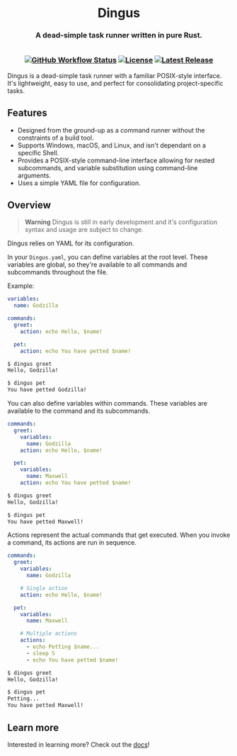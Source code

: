 <h1 align="center">
  Dingus
</h1>

<h3 align="center">
  A dead-simple task runner written in pure Rust.
  <br>
  <br>

  [![GitHub Workflow Status](https://img.shields.io/github/actions/workflow/status/yukitsune/dingus/ci.yml?branch=main)](https://github.com/YuKitsune/dingus/actions/workflows/ci.yml)
  [![License](https://img.shields.io/github/license/YuKitsune/dingus)](https://github.com/YuKitsune/dingus/blob/main/LICENSE)
  [![Latest Release](https://img.shields.io/github/v/release/YuKitsune/dingus?include_prereleases)](https://github.com/YuKitsune/dingus/releases)
</h3>

Dingus is a dead-simple task runner with a familiar POSIX-style interface.
It's lightweight, easy to use, and perfect for consolidating project-specific tasks.

## Features

- Designed from the ground-up as a command runner without the constraints of a build tool.
- Supports Windows, macOS, and Linux, and isn't dependant on a specific Shell.
- Provides a POSIX-style command-line interface allowing for nested subcommands, and variable substitution using command-line arguments.
- Uses a simple YAML file for configuration.

## Overview

> **Warning**
> Dingus is still in early development and it's configuration syntax and usage are subject to change.

Dingus relies on YAML for its configuration.

In your `Dingus.yaml`, you can define variables at the root level.
These variables are global, so they're available to all commands and subcommands throughout the file.

Example:
```yaml
variables:
  name: Godzilla

commands:
  greet:
    action: echo Hello, $name!

  pet:
    action: echo You have petted $name!
```

```sh
$ dingus greet
Hello, Godzilla!

$ dingus pet
You have petted Godzilla!
```

You can also define variables within commands.
These variables are available to the command and its subcommands.

```yaml
commands:
  greet:
    variables:
      name: Godzilla
    action: echo Hello, $name!

  pet:
    variables:
      name: Maxwell
    action: echo You have petted $name!
```

```sh
$ dingus greet
Hello, Godzilla!

$ dingus pet
You have petted Maxwell!
```

Actions represent the actual commands that get executed.
When you invoke a command, its actions are run in sequence.

```yaml
commands:
  greet:
    variables:
      name: Godzilla

    # Single action
    action: echo Hello, $name!

  pet:
    variables:
      name: Maxwell

    # Multiple actions
    actions:
      - echo Petting $name...
      - sleep 5
      - echo You have petted $name!
```

```sh
$ dingus greet
Hello, Godzilla!

$ dingus pet
Petting...
You have petted Maxwell!
```

## Learn more

Interested in learning more? Check out the [docs](https://dingus.sh/docs/introduction)!
